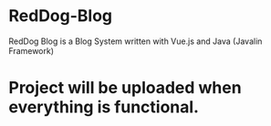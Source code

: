 # RedDog-Blog
RedDog Blog is a Blog System written with Vue.js and Java (Javalin Framework)

# Project will be uploaded when everything is functional.
